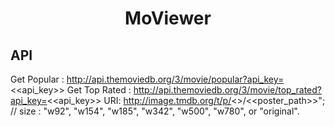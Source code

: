 <h1 align="center">MoViewer</h1>
<p align="center">

</p>



## API

Get Popular : http://api.themoviedb.org/3/movie/popular?api_key=<<api_key>>
Get Top Rated : http://api.themoviedb.org/3/movie/top_rated?api_key=<<api_key>>
URI: http://image.tmdb.org/t/p/<>/<<poster_path>>"; // size : "w92", "w154", "w185", "w342", "w500", "w780", or "original".

